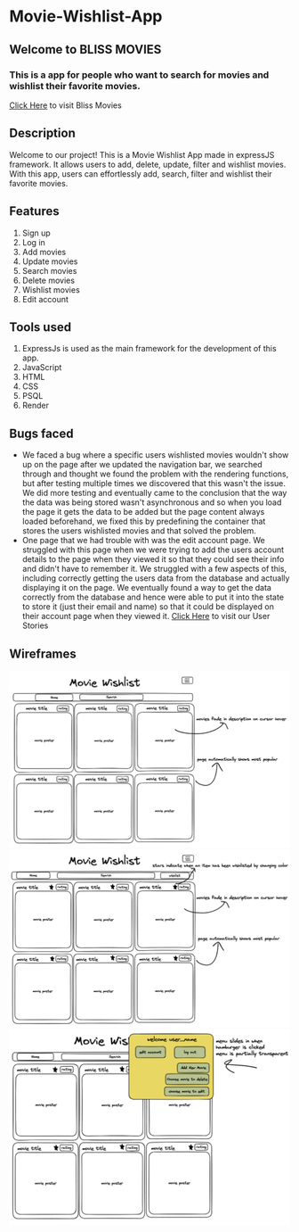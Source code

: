 # Movie-Wishlist-App
## Welcome to BLISS MOVIES
### This is a app for people who want to search for movies and wishlist their favorite movies. 
[Click Here](https://movie-wishlist-app.onrender.com/) to visit Bliss Movies

## Description
Welcome to our project! This is a Movie Wishlist App made in expressJS framework. It allows users to add, delete, update, filter and wishlist movies. With this app, users can effortlessly add, search, filter and wishlist their favorite movies. 

## Features
1. Sign up
2. Log in
3. Add movies
4. Update movies
5. Search movies
6. Delete movies
7. Wishlist movies
8. Edit account

## Tools used
1. ExpressJs is used as the main framework for the development of this app.
2. JavaScript
3. HTML
4. CSS
5. PSQL
6. Render

## Bugs faced
- We faced a bug where a specific users wishlisted movies wouldn't show up on the page after we updated the navigation bar, we searched through and thought we found the problem with the rendering functions, but after testing multiple times we discovered that this wasn't the issue. We did more testing and eventually came to the conclusion that the way the data was being stored wasn't asynchronous and so when you load the page it gets the data to be added but the page content always loaded beforehand, we fixed this by predefining the container that stores the users wishlisted movies and that solved the problem.
- One page that we had trouble with was the edit account page. We struggled with this page when we were trying to add the users account details to the page when they viewed it so that they could see their info and didn't have to remember it. We struggled with a few aspects of this, including correctly getting the users data from the database and actually displaying it on the page. We eventually found a way to get the data correctly from the database and hence were able to put it into the state to store it (just their email and name) so that it could be displayed on their account page when they viewed it.
[Click Here](https://trello.com/b/BW33fYmE/user-stories) to visit our User Stories


## Wireframes 
![](./wireframe_screenshots/Screen%20Shot%202023-06-05%20at%209.17.30%20am.png)
![](./wireframe_screenshots/Screen%20Shot%202023-06-05%20at%209.17.59%20am.png)
![](./wireframe_screenshots/Screen%20Shot%202023-06-05%20at%209.18.20%20am.png)


 